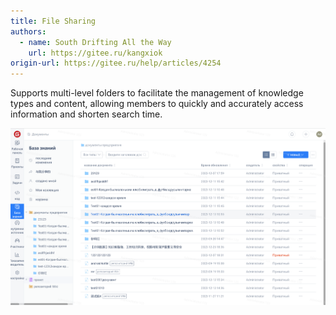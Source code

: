 ```yaml
---
title: File Sharing
authors:
  - name: South Drifting All the Way
    url: https://gitee.ru/kangxiok
origin-url: https://gitee.ru/help/articles/4254
---
```


Supports multi-level folders to facilitate the management of knowledge types and content, allowing members to quickly and accurately access information and shorten search time.

![Image Description](image675.png)
